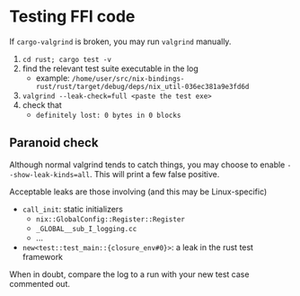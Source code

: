 
# Testing FFI code

If `cargo-valgrind` is broken, you may run `valgrind` manually.

1. `cd rust; cargo test -v`
2. find the relevant test suite executable in the log
    - example: `/home/user/src/nix-bindings-rust/rust/target/debug/deps/nix_util-036ec381a9e3fd6d`
3. `valgrind --leak-check=full <paste the test exe>`
4. check that
    - `definitely lost: 0 bytes in 0 blocks`

## Paranoid check

Although normal valgrind tends to catch things, you may choose to enable `--show-leak-kinds=all`.
This will print a few false positive.

Acceptable leaks are those involving (and this may be Linux-specific)
- `call_init`: static initializers
  - `nix::GlobalConfig::Register::Register`
  - `_GLOBAL__sub_I_logging.cc`
  - ...
- `new<test::test_main::{closure_env#0}>`: a leak in the rust test framework

When in doubt, compare the log to a run with your new test case commented out.
